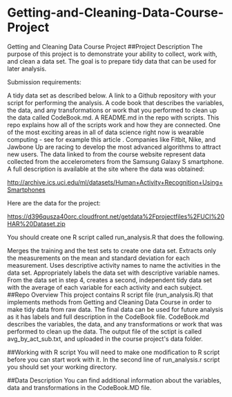 # Getting-and-Cleaning-Data-Course-Project

Getting and Cleaning Data Course Project ##Project Description The purpose of this project is to demonstrate your ability to collect, work with, and clean a data set. The goal is to prepare tidy data that can be used for later analysis.

Submission requirements:

A tidy data set as described below.
A link to a Github repository with your script for performing the analysis.
A code book that describes the variables, the data, and any transformations or work that you performed to clean up the data called CodeBook.md.
A README.md in the repo with scripts. This repo explains how all of the scripts work and how they are connected.
One of the most exciting areas in all of data science right now is wearable computing - see for example this article . Companies like Fitbit, Nike, and Jawbone Up are racing to develop the most advanced algorithms to attract new users. The data linked to from the course website represent data collected from the accelerometers from the Samsung Galaxy S smartphone. A full description is available at the site where the data was obtained:

http://archive.ics.uci.edu/ml/datasets/Human+Activity+Recognition+Using+Smartphones

Here are the data for the project:

https://d396qusza40orc.cloudfront.net/getdata%2Fprojectfiles%2FUCI%20HAR%20Dataset.zip

You should create one R script called run_analysis.R that does the following.

Merges the training and the test sets to create one data set.
Extracts only the measurements on the mean and standard deviation for each measurement.
Uses descriptive activity names to name the activities in the data set.
Appropriately labels the data set with descriptive variable names.
From the data set in step 4, creates a second, independent tidy data set with the average of each variable for each activity and each subject.
##Repo Overview This project contains R script file (run_analysis.R) that implements methods from Getting and Cleaning Data Course in order to make tidy data from raw data. The final data can be used for future analysis as it has labels and full description in the CodeBook file. CodeBook.md describes the variables, the data, and any transformations or work that was performed to clean up the data. The output file of the sctipt is called avg_by_act_sub.txt, and uploaded in the course project's data folder.

##Working with R script You will need to make one modification to R script before you can start work with it. In the second line of run_analysis.r script you should set your working directory.

##Data Description You can find additional information about the variables, data and transformations in the CodeBook.MD file.
